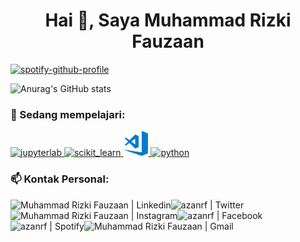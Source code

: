 <h1 align="center">Hai 👋, Saya Muhammad Rizki Fauzaan</h1>

[![spotify-github-profile](https://spotify-github-profile.vercel.app/api/view?uid=azanrf&cover_image=true&theme=novatorem)](https://spotify-github-profile.vercel.app/api/view?uid=azanrf&redirect=true)

![Anurag's GitHub stats](https://github-readme-stats.vercel.app/api?username=azanrf&show_icons=true&theme=tokyonight&count_private=true)

### 🌱 Sedang mempelajari:</h2>
<p align="left"> 
  <a href="https://jupyter.org/" target="_blank"> <img src="https://upload.wikimedia.org/wikipedia/commons/3/38/Jupyter_logo.svg" alt="jupyterlab" width="40" height="40"/> </a>
  <a href="https://scikit-learn.org/" target="_blank"> <img src="https://upload.wikimedia.org/wikipedia/commons/0/05/Scikit_learn_logo_small.svg" alt="scikit_learn" width="40" height="40"/> </a>
  <a href="https://code.visualstudio.com" target="_blank"> <img src="https://raw.githubusercontent.com/github/explore/80688e429a7d4ef2fca1e82350fe8e3517d3494d/topics/visual-studio-code/visual-studio-code.png" alt="visualstudio" width="40" height="40"/> </a>
  <a href="https://www.python.org" target="_blank"> <img src="https://www.vectorlogo.zone/logos/python/python-icon.svg" alt="python" width="40" height="40"/> </a> 

### 📫 Kontak Personal:
<p align="left"> 
  <a href="https://www.linkedin.com/in/muhammad-rizki-fauzaan/" target="_blank"><img align="left" alt="Muhammad Rizki Fauzaan | Linkedin" src="https://img.shields.io/badge/LinkedIn-%230077B5.svg?&style=flat-square&logo=linkedin&logoColor=white"/></a>
  <a href="https://twitter.com/azanrf" target="_blank" target="_blank"><img align="left" alt="azanrf | Twitter" src="https://img.shields.io/badge/Twitter-%231877F2.svg?&style=flat-square&logo=twitter&logoColor=white"/></a>
  <a href="https://www.instagram.com/rizki.fauzaan/" target="_blank"><img align="left" alt="Muhammad Rizki Fauzaan | Instagram" src="https://img.shields.io/badge/Instagram-%23E4405F.svg?&style=flat-square&logo=instagram&logoColor=white" alt="Instagram"/></a>
  <a href="https://www.facebook.com/azanrf" target="_blank"><img align="left" alt="azanrf | Facebook" src="https://img.shields.io/badge/Facebook-%231877F2.svg?&style=flat-square&logo=facebook&logoColor=white" alt="Facebook"/></a>
  <a href="https://open.spotify.com/user/azanrf" target="_blank"><img align="left" alt="azanrf | Spotify" src="https://img.shields.io/badge/Spotify-%231ED760.svg?&style=flat-square&logo=spotify&logoColor=white" alt="Spotify"></a>
  <a href="mailto:rizkifauzaan08@gmail.com" target="_blank"><img align="left" alt="Muhammad Rizki Fauzaan | Gmail" src="https://img.shields.io/badge/-rizkifauzaan08@gmail.com-D14836?style=flat-square&logo=Gmail&logoColor=white"/></a>
</p>
